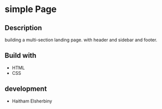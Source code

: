 # simple Page

## Description

building a multi-section landing page. with header and sidebar and footer.


## Build with
* HTML
* CSS

## development
* Haitham Elsherbiny